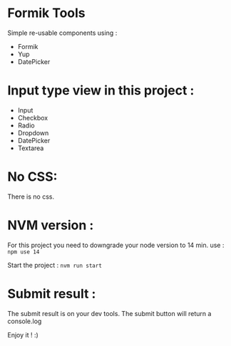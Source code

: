 # Formik Tools

Simple re-usable components using :

- Formik
- Yup
- DatePicker

# Input type view in this project :

- Input
- Checkbox
- Radio
- Dropdown
- DatePicker
- Textarea

# No CSS:

There is no css.

# NVM version :

For this project you need to downgrade your node version to 14 min.
use :
`npm use 14`

Start the project : `nvm run start`

# Submit result :

The submit result is on your dev tools. The submit button will return a console.log

Enjoy it ! :)
